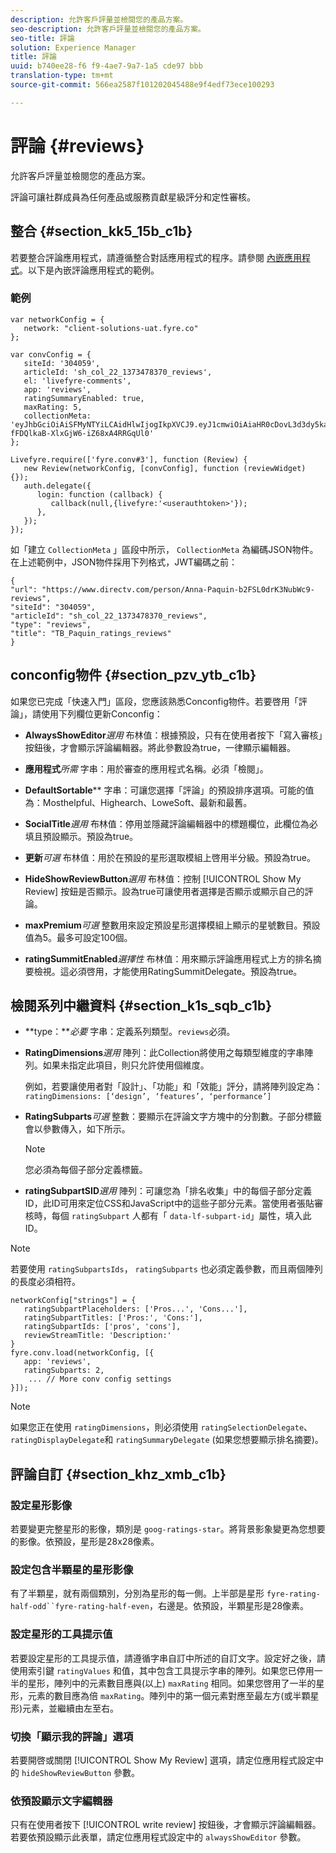 ```yaml
---
description: 允許客戶評量並檢閱您的產品方案。
seo-description: 允許客戶評量並檢閱您的產品方案。
seo-title: 評論
solution: Experience Manager
title: 評論
uuid: b740ee28-f6 f9-4ae7-9a7-1a5 cde97 bbb
translation-type: tm+mt
source-git-commit: 566ea2587f101202045488e9f4edf73ece100293

---
```



# 評論 {#reviews}

允許客戶評量並檢閱您的產品方案。

評論可讓社群成員為任何產品或服務貢獻星級評分和定性審核。

## 整合 {#section_kk5_15b_c1b}

若要整合評論應用程式，請遵循整合對話應用程式的程序。請參閱 [內嵌應用程式](/help/implementation/c-livefyre-identity-comp/t-using-studio-to-connect-your-social-apps-to-your-livefyre-implementation.md)。以下是內嵌評論應用程式的範例。

### 範例

```
var networkConfig = { 
   network: "client-solutions-uat.fyre.co" 
}; 
  
var convConfig = { 
   siteId: '304059', 
   articleId: 'sh_col_22_1373478370_reviews', 
   el: 'livefyre-comments', 
   app: 'reviews', 
   ratingSummaryEnabled: true, 
   maxRating: 5, 
   collectionMeta: 'eyJhbGciOiAiSFMyNTYiLCAidHlwIjogIkpXVCJ9.eyJ1cmwiOiAiaHR0cDovL3d3dy5kaXJlY3R2LmNvbS9wZXJzb24vQW5uYS1QYXF1aW4tYjJGU0wwZHJLM051YldjOS1yZXZpZXdzIiwgInNpdGVJZCI6ICIzMDQwNTkiLCAiYXJ0aWNsZUlkIjogInNoX2NvbF8yMl8xMzczNDc4MzcwX3Jldmlld3MiLCAidHlwZSI6ICJyZXZpZXdzIiwgInRpdGxlIjogIlRCX1BhcXVpbl9yYXRpbmdzX3Jldmlld3MifQ.hes3KMwygCG-fFDQlkaB-XlxGjW6-iZ68xA4RRGqUl0' 
}; 
  
Livefyre.require(['fyre.conv#3'], function (Review) { 
   new Review(networkConfig, [convConfig], function (reviewWidget) {}); 
   auth.delegate({ 
      login: function (callback) { 
         callback(null,{livefyre:'<userauthtoken>'}); 
      }, 
   }); 
});
```

如「建立 `CollectionMeta` 」區段中所示， `CollectionMeta` 為編碼JSON物件。在上述範例中，JSON物件採用下列格式，JWT編碼之前：

```
{ 
"url": "https://www.directv.com/person/Anna-Paquin-b2FSL0drK3NubWc9-reviews",  
"siteId": "304059",  
"articleId": "sh_col_22_1373478370_reviews",  
"type": "reviews",  
"title": "TB_Paquin_ratings_reviews" 
}
```

## conconfig物件 {#section_pzv_ytb_c1b}

如果您已完成「快速入門」區段，您應該熟悉Conconfig物件。若要啓用「評論」，請使用下列欄位更新Conconfig：

* **AlwaysShowEditor***選用* 布林值：根據預設，只有在使用者按下「寫入審核」按鈕後，才會顯示評論編輯器。將此參數設為true，一律顯示編輯器。

* **應用程式***所需* 字串：用於審查的應用程式名稱。必須「檢閱」。

* **DefaultSortable**** 字串：可讓您選擇「評論」的預設排序選項。可能的值為：Mosthelpful、Highearch、LoweSoft、最新和最舊。

* **SocialTitle***選用* 布林值：停用並隱藏評論編輯器中的標題欄位，此欄位為必填且預設顯示。預設為true。

* **更新***可選* 布林值：用於在預設的星形選取模組上啓用半分級。預設為true。

* **HideShowReviewButton***選用* 布林值：控制 [!UICONTROL Show My Review] 按鈕是否顯示。設為true可讓使用者選擇是否顯示或顯示自己的評論。

* **maxPremium***可選* 整數用來設定預設星形選擇模組上顯示的星號數目。預設值為5。最多可設定100個。

* **ratingSummitEnabled***選擇性* 布林值：用來顯示評論應用程式上方的排名摘要檢視。這必須啓用，才能使用RatingSummitDelegate。預設為true。

## 檢閱系列中繼資料 {#section_k1s_sqb_c1b}

* **type：***必要* 字串：定義系列類型。`reviews`必須。

* **RatingDimensions***選用* 陣列：此Collection將使用之每類型維度的字串陣列。如果未指定此項目，則只允許使用個維度。

   例如，若要讓使用者對「設計」、「功能」和「效能」評分，請將陣列設定為： `ratingDimensions: [‘design’, ‘features’, ‘performance’]`

* **RatingSubparts***可選* 整數：要顯示在評論文字方塊中的分割數。子部分標籤會以參數傳入，如下所示。

   >[!NOTE]
   >您必須為每個子部分定義標籤。

* **ratingSubpartSID***選用* 陣列：可讓您為「排名收集」中的每個子部分定義ID，此ID可用來定位CSS和JavaScript中的這些子部分元素。當使用者張貼審核時，每個 `ratingSubpart` 人都有「 `data-lf-subpart-id`」屬性，填入此ID。

>[!NOTE]
>
>若要使用 `ratingSubpartsIds`， `ratingSubparts` 也必須定義參數，而且兩個陣列的長度必須相符。

```
networkConfig["strings"] = { 
   ratingSubpartPlaceholders: ['Pros...', 'Cons...'], 
   ratingSubpartTitles: ['Pros:', 'Cons:'], 
   ratingSubpartIds: ['pros', 'cons'], 
   reviewStreamTitle: 'Description:' 
} 
fyre.conv.load(networkConfig, [{ 
   app: 'reviews', 
   ratingSubparts: 2, 
    ... // More conv config settings 
}]);
```

>[!NOTE]
>
>如果您正在使用 `ratingDimensions`，則必須使用 `ratingSelectionDelegate`、 `ratingDisplayDelegate`和 `ratingSummaryDelegate` (如果您想要顯示排名摘要)。

## 評論自訂 {#section_khz_xmb_c1b}

### 設定星形影像

若要變更完整星形的影像，類別是 `goog-ratings-star`。將背景影象變更為您想要的影像。依預設，星形是28x28像素。

### 設定包含半顆星的星形影像

有了半顆星，就有兩個類別，分別為星形的每一側。上半部是星形 `fyre-rating-half-odd``fyre-rating-half-even`，右邊是。依預設，半顆星形是28像素。

### 設定星形的工具提示值

若要設定星形的工具提示值，請遵循字串自訂中所述的自訂文字。設定好之後，請使用索引鍵 `ratingValues` 和值，其中包含工具提示字串的陣列。如果您已停用一半的星形，陣列中的元素數目應與(以上) `maxRating` 相同。如果您啓用了一半的星形，元素的數目應為倍 `maxRating`。陣列中的第一個元素對應至最左方(或半顆星形)元素，並繼續由左至右。

### 切換「顯示我的評論」選項

若要開啓或關閉 [!UICONTROL Show My Review] 選項，請定位應用程式設定中的 `hideShowReviewButton` 參數。

### 依預設顯示文字編輯器

只有在使用者按下 [!UICONTROL write review] 按鈕後，才會顯示評論編輯器。若要依預設顯示此表單，請定位應用程式設定中的 `alwaysShowEditor` 參數。
